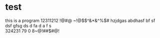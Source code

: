 # test
this is a program
12311212
!@#@$%@#$
~!@$$^&*&^%$#
hzjdgas abdhasf bf sf dsf gfsg ds d fa d a f s  
324231 79 0 8~@!##$#@!
